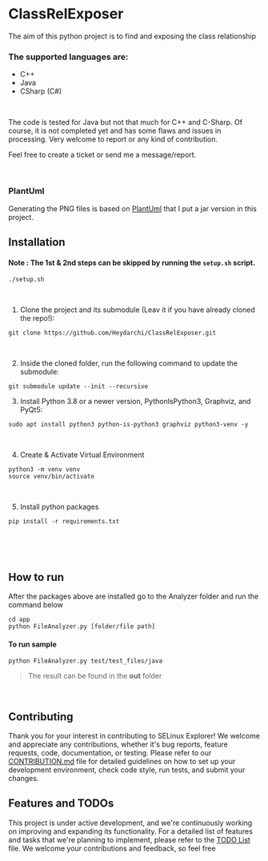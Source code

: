 # ClassRelExposer
The aim of this python project is to find and exposing the class relationship

### The supported languages are:
- C++
- Java 
- CSharp (C#)

<br/>

The code is tested for Java but not that much for C++ and C-Sharp. Of course, it is not completed yet and has some flaws and issues in processing. Very welcome to report or any kind of contribution.

Feel free to create a ticket or send me a message/report.

<br/>

### PlantUml

Generating the PNG files is based on [PlantUml](http://www.plantuml.com) that I put a jar version in this project.


## Installation
#### Note : The 1st & 2nd steps can be skipped by running the `setup.sh` script.
```
./setup.sh
```
&ensp;

1. Clone the project and its submodule (Leav it if you have already cloned the repo!):

```
git clone https://github.com/Heydarchi/ClassRelExposer.git
```
&ensp;

2. Inside the cloned folder, run the following command to update the submodule:

```
git submodule update --init --recursive
```

3. Install Python 3.8 or a newer version, PythonIsPython3, Graphviz, and PyQt5:

```
sudo apt install python3 python-is-python3 graphviz python3-venv -y
```
&ensp;

4. Create & Activate Virtual Environment 

```
python3 -m venv venv
source venv/bin/activate
```
&ensp;

5. Install python packages

```
pip install -r requirements.txt
```
&ensp;


<br/>

## **How to run**
After the packages above are installed go to the Analyzer folder and run the command below
```
cd app
python FileAnalyzer.py [folder/file path]
```
#### **To run sample** 

```
python FileAnalyzer.py test/test_files/java
```

>The result can be found in the **out** folder

<br/>

## Contributing

Thank you for your interest in contributing to SELinux Explorer! We welcome and appreciate any contributions, whether it's bug reports, feature requests, code, documentation, or testing. Please refer to our [CONTRIBUTION.md](CONTRIBUTING.md) file for detailed guidelines on how to set up your development environment, check code style, run tests, and submit your changes.

## Features and TODOs

This project is under active development, and we're continuously working on improving and expanding its functionality. For a detailed list of features and tasks that we're planning to implement, please refer to the [TODO List](TODO.md) file. We welcome your contributions and feedback, so feel free
